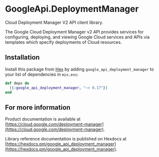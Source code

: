 # GoogleApi.DeploymentManager

Cloud Deployment Manager V2 API client library.

The Google Cloud Deployment Manager v2 API provides services for configuring, deploying, and viewing Google Cloud services and APIs via templates which specify deployments of Cloud resources.

## Installation

Install this package from [Hex](https://hex.pm) by adding
`google_api_deployment_manager` to your list of dependencies in `mix.exs`:

```elixir
def deps do
  [{:google_api_deployment_manager, "~> 0.17"}]
end
```

## For more information

Product documentation is available at [https://cloud.google.com/deployment-manager](https://cloud.google.com/deployment-manager).

Library reference documentation is published on Hexdocs at
[https://hexdocs.pm/google_api_deployment_manager](https://hexdocs.pm/google_api_deployment_manager).
